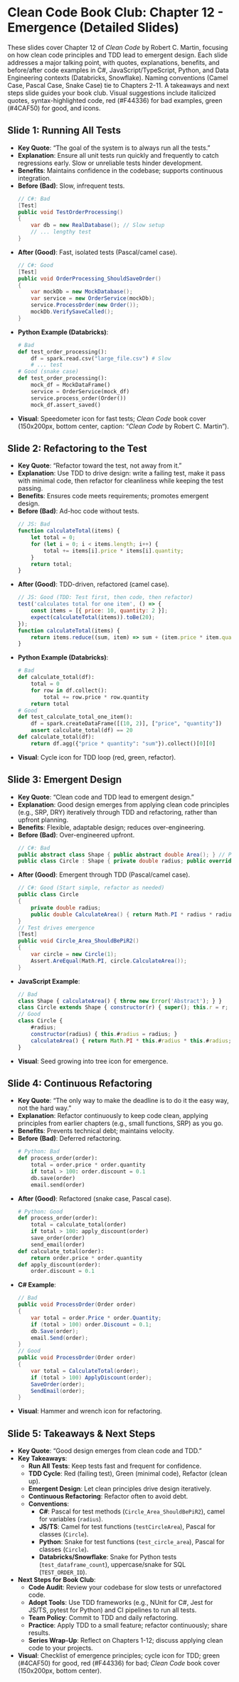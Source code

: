 # Clean Code Book Club: Chapter 12 - Emergence (Detailed Slides)

These slides cover Chapter 12 of *Clean Code* by Robert C. Martin, focusing on how clean code principles and TDD lead to emergent design. Each slide addresses a major talking point, with quotes, explanations, benefits, and before/after code examples in C#, JavaScript/TypeScript, Python, and Data Engineering contexts (Databricks, Snowflake). Naming conventions (Camel Case, Pascal Case, Snake Case) tie to Chapters 2-11. A takeaways and next steps slide guides your book club. Visual suggestions include italicized quotes, syntax-highlighted code, red (#F44336) for bad examples, green (#4CAF50) for good, and icons.

## Slide 1: Running All Tests
- **Key Quote**: “The goal of the system is to always run all the tests.”
- **Explanation**: Ensure all unit tests run quickly and frequently to catch regressions early. Slow or unreliable tests hinder development.
- **Benefits**: Maintains confidence in the codebase; supports continuous integration.
- **Before (Bad)**: Slow, infrequent tests.
  ```csharp
  // C#: Bad
  [Test]
  public void TestOrderProcessing()
  {
      var db = new RealDatabase(); // Slow setup
      // ... lengthy test
  }
  ```
- **After (Good)**: Fast, isolated tests (Pascal/camel case).
  ```csharp
  // C#: Good
  [Test]
  public void OrderProcessing_ShouldSaveOrder()
  {
      var mockDb = new MockDatabase();
      var service = new OrderService(mockDb);
      service.ProcessOrder(new Order());
      mockDb.VerifySaveCalled();
  }
  ```
- **Python Example (Databricks)**:
  ```python
  # Bad
  def test_order_processing():
      df = spark.read.csv("large_file.csv") # Slow
      # ... test
  # Good (snake case)
  def test_order_processing():
      mock_df = MockDataFrame()
      service = OrderService(mock_df)
      service.process_order(Order())
      mock_df.assert_saved()
  ```
- **Visual**: Speedometer icon for fast tests; *Clean Code* book cover (150x200px, bottom center, caption: “*Clean Code* by Robert C. Martin”).

## Slide 2: Refactoring to the Test
- **Key Quote**: “Refactor toward the test, not away from it.”
- **Explanation**: Use TDD to drive design: write a failing test, make it pass with minimal code, then refactor for cleanliness while keeping the test passing.
- **Benefits**: Ensures code meets requirements; promotes emergent design.
- **Before (Bad)**: Ad-hoc code without tests.
  ```javascript
  // JS: Bad
  function calculateTotal(items) {
      let total = 0;
      for (let i = 0; i < items.length; i++) {
          total += items[i].price * items[i].quantity;
      }
      return total;
  }
  ```
- **After (Good)**: TDD-driven, refactored (camel case).
  ```javascript
  // JS: Good (TDD: Test first, then code, then refactor)
  test('calculates total for one item', () => {
      const items = [{ price: 10, quantity: 2 }];
      expect(calculateTotal(items)).toBe(20);
  });
  function calculateTotal(items) {
      return items.reduce((sum, item) => sum + (item.price * item.quantity), 0);
  }
  ```
- **Python Example (Databricks)**:
  ```python
  # Bad
  def calculate_total(df):
      total = 0
      for row in df.collect():
          total += row.price * row.quantity
      return total
  # Good
  def test_calculate_total_one_item():
      df = spark.createDataFrame([(10, 2)], ["price", "quantity"])
      assert calculate_total(df) == 20
  def calculate_total(df):
      return df.agg({"price * quantity": "sum"}).collect()[0][0]
  ```
- **Visual**: Cycle icon for TDD loop (red, green, refactor).

## Slide 3: Emergent Design
- **Key Quote**: “Clean code and TDD lead to emergent design.”
- **Explanation**: Good design emerges from applying clean code principles (e.g., SRP, DRY) iteratively through TDD and refactoring, rather than upfront planning.
- **Benefits**: Flexible, adaptable design; reduces over-engineering.
- **Before (Bad)**: Over-engineered upfront.
  ```csharp
  // C#: Bad
  public abstract class Shape { public abstract double Area(); } // Premature abstraction
  public class Circle : Shape { private double radius; public override double Area() { return Math.PI * radius * radius; } }
  ```
- **After (Good)**: Emergent through TDD (Pascal/camel case).
  ```csharp
  // C#: Good (Start simple, refactor as needed)
  public class Circle
  {
      private double radius;
      public double CalculateArea() { return Math.PI * radius * radius; }
  }
  // Test drives emergence
  [Test]
  public void Circle_Area_ShouldBePiR2()
  {
      var circle = new Circle(1);
      Assert.AreEqual(Math.PI, circle.CalculateArea());
  }
  ```
- **JavaScript Example**:
  ```javascript
  // Bad
  class Shape { calculateArea() { throw new Error('Abstract'); } }
  class Circle extends Shape { constructor(r) { super(); this.r = r; } calculateArea() { return Math.PI * this.r * this.r; } }
  // Good
  class Circle {
      #radius;
      constructor(radius) { this.#radius = radius; }
      calculateArea() { return Math.PI * this.#radius * this.#radius; }
  }
  ```
- **Visual**: Seed growing into tree icon for emergence.

## Slide 4: Continuous Refactoring
- **Key Quote**: “The only way to make the deadline is to do it the easy way, not the hard way.”
- **Explanation**: Refactor continuously to keep code clean, applying principles from earlier chapters (e.g., small functions, SRP) as you go.
- **Benefits**: Prevents technical debt; maintains velocity.
- **Before (Bad)**: Deferred refactoring.
  ```python
  # Python: Bad
  def process_order(order):
      total = order.price * order.quantity
      if total > 100: order.discount = 0.1
      db.save(order)
      email.send(order)
  ```
- **After (Good)**: Refactored (snake case, Pascal case).
  ```python
  # Python: Good
  def process_order(order):
      total = calculate_total(order)
      if total > 100: apply_discount(order)
      save_order(order)
      send_email(order)
  def calculate_total(order):
      return order.price * order.quantity
  def apply_discount(order):
      order.discount = 0.1
  ```
- **C# Example**:
  ```csharp
  // Bad
  public void ProcessOrder(Order order)
  {
      var total = order.Price * order.Quantity;
      if (total > 100) order.Discount = 0.1;
      db.Save(order);
      email.Send(order);
  }
  // Good
  public void ProcessOrder(Order order)
  {
      var total = CalculateTotal(order);
      if (total > 100) ApplyDiscount(order);
      SaveOrder(order);
      SendEmail(order);
  }
  ```
- **Visual**: Hammer and wrench icon for refactoring.

## Slide 5: Takeaways & Next Steps
- **Key Quote**: “Good design emerges from clean code and TDD.”
- **Key Takeaways**:
  - **Run All Tests**: Keep tests fast and frequent for confidence.
  - **TDD Cycle**: Red (failing test), Green (minimal code), Refactor (clean up).
  - **Emergent Design**: Let clean principles drive design iteratively.
  - **Continuous Refactoring**: Refactor often to avoid debt.
  - **Conventions**:
    - **C#**: Pascal for test methods (`Circle_Area_ShouldBePiR2`), camel for variables (`radius`).
    - **JS/TS**: Camel for test functions (`testCircleArea`), Pascal for classes (`Circle`).
    - **Python**: Snake for test functions (`test_circle_area`), Pascal for classes (`Circle`).
    - **Databricks/Snowflake**: Snake for Python tests (`test_dataframe_count`), uppercase/snake for SQL (`TEST_ORDER_ID`).
- **Next Steps for Book Club**:
  - **Code Audit**: Review your codebase for slow tests or unrefactored code.
  - **Adopt Tools**: Use TDD frameworks (e.g., NUnit for C#, Jest for JS/TS, pytest for Python) and CI pipelines to run all tests.
  - **Team Policy**: Commit to TDD and daily refactoring.
  - **Practice**: Apply TDD to a small feature; refactor continuously; share results.
  - **Series Wrap-Up**: Reflect on Chapters 1-12; discuss applying clean code to your projects.
- **Visual**: Checklist of emergence principles; cycle icon for TDD; green (#4CAF50) for good, red (#F44336) for bad; *Clean Code* book cover (150x200px, bottom center).